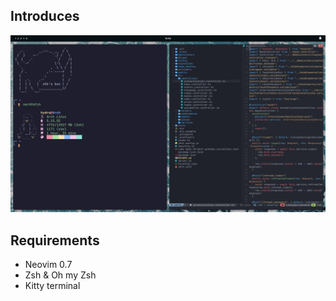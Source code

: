 ## Introduces

![Workspace](images/zsh_kitty.png "Workspace")

## Requirements

- Neovim 0.7
- Zsh & Oh my Zsh
- Kitty terminal
